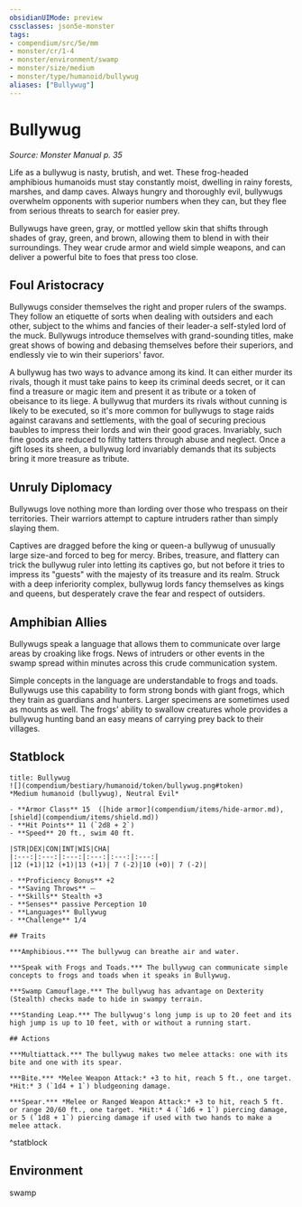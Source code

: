 ```yaml
---
obsidianUIMode: preview
cssclasses: json5e-monster
tags:
- compendium/src/5e/mm
- monster/cr/1-4
- monster/environment/swamp
- monster/size/medium
- monster/type/humanoid/bullywug
aliases: ["Bullywug"]
---
```

# Bullywug
*Source: Monster Manual p. 35*  

Life as a bullywug is nasty, brutish, and wet. These frog-headed amphibious humanoids must stay constantly moist, dwelling in rainy forests, marshes, and damp caves. Always hungry and thoroughly evil, bullywugs overwhelm opponents with superior numbers when they can, but they flee from serious threats to search for easier prey.

Bullywugs have green, gray, or mottled yellow skin that shifts through shades of gray, green, and brown, allowing them to blend in with their surroundings. They wear crude armor and wield simple weapons, and can deliver a powerful bite to foes that press too close.

## Foul Aristocracy

Bullywugs consider themselves the right and proper rulers of the swamps. They follow an etiquette of sorts when dealing with outsiders and each other, subject to the whims and fancies of their leader-a self-styled lord of the muck. Bullywugs introduce themselves with grand-sounding titles, make great shows of bowing and debasing themselves before their superiors, and endlessly vie to win their superiors' favor.

A bullywug has two ways to advance among its kind. It can either murder its rivals, though it must take pains to keep its criminal deeds secret, or it can find a treasure or magic item and present it as tribute or a token of obeisance to its liege. A bullywug that murders its rivals without cunning is likely to be executed, so it's more common for bullywugs to stage raids against caravans and settlements, with the goal of securing precious baubles to impress their lords and win their good graces. Invariably, such fine goods are reduced to filthy tatters through abuse and neglect. Once a gift loses its sheen, a bullywug lord invariably demands that its subjects bring it more treasure as tribute.

## Unruly Diplomacy

Bullywugs love nothing more than lording over those who trespass on their territories. Their warriors attempt to capture intruders rather than simply slaying them.

Captives are dragged before the king or queen-a bullywug of unusually large size-and forced to beg for mercy. Bribes, treasure, and flattery can trick the bullywug ruler into letting its captives go, but not before it tries to impress its "guests" with the majesty of its treasure and its realm. Struck with a deep inferiority complex, bullywug lords fancy themselves as kings and queens, but desperately crave the fear and respect of outsiders.

## Amphibian Allies

Bullywugs speak a language that allows them to communicate over large areas by croaking like frogs. News of intruders or other events in the swamp spread within minutes across this crude communication system.

Simple concepts in the language are understandable to frogs and toads. Bullywugs use this capability to form strong bonds with giant frogs, which they train as guardians and hunters. Larger specimens are sometimes used as mounts as well. The frogs' ability to swallow creatures whole provides a bullywug hunting band an easy means of carrying prey back to their villages.

## Statblock

```ad-statblock
title: Bullywug
![](compendium/bestiary/humanoid/token/bullywug.png#token)
*Medium humanoid (bullywug), Neutral Evil*

- **Armor Class** 15  ([hide armor](compendium/items/hide-armor.md), [shield](compendium/items/shield.md))
- **Hit Points** 11 (`2d8 + 2`)
- **Speed** 20 ft., swim 40 ft.

|STR|DEX|CON|INT|WIS|CHA|
|:---:|:---:|:---:|:---:|:---:|:---:|
|12 (+1)|12 (+1)|13 (+1)| 7 (-2)|10 (+0)| 7 (-2)|

- **Proficiency Bonus** +2
- **Saving Throws** ⏤
- **Skills** Stealth +3
- **Senses** passive Perception 10
- **Languages** Bullywug
- **Challenge** 1/4

## Traits

***Amphibious.*** The bullywug can breathe air and water.

***Speak with Frogs and Toads.*** The bullywug can communicate simple concepts to frogs and toads when it speaks in Bullywug.

***Swamp Camouflage.*** The bullywug has advantage on Dexterity (Stealth) checks made to hide in swampy terrain.

***Standing Leap.*** The bullywug's long jump is up to 20 feet and its high jump is up to 10 feet, with or without a running start.

## Actions

***Multiattack.*** The bullywug makes two melee attacks: one with its bite and one with its spear.

***Bite.*** *Melee Weapon Attack:* +3 to hit, reach 5 ft., one target. *Hit:* 3 (`1d4 + 1`) bludgeoning damage.

***Spear.*** *Melee or Ranged Weapon Attack:* +3 to hit, reach 5 ft. or range 20/60 ft., one target. *Hit:* 4 (`1d6 + 1`) piercing damage, or 5 (`1d8 + 1`) piercing damage if used with two hands to make a melee attack.
```
^statblock

## Environment

swamp